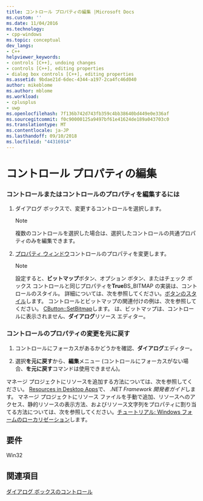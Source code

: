 ```yaml
---
title: コントロール プロパティの編集 |Microsoft Docs
ms.custom: ''
ms.date: 11/04/2016
ms.technology:
- cpp-windows
ms.topic: conceptual
dev_langs:
- C++
helpviewer_keywords:
- controls [C++], undoing changes
- controls [C++], editing properties
- dialog box controls [C++], editing properties
ms.assetid: 9bdae21d-6dec-4344-a197-2ca4fc46d040
author: mikeblome
ms.author: mblome
ms.workload:
- cplusplus
- uwp
ms.openlocfilehash: 7f136b742d743fb359c4bb38640bd449e0e336af
ms.sourcegitcommit: f0c90000125a9497bf61e41624de189a043703c0
ms.translationtype: MT
ms.contentlocale: ja-JP
ms.lasthandoff: 09/10/2018
ms.locfileid: "44316914"
---
```

# <a name="editing-control-properties"></a>コントロール プロパティの編集

### <a name="to-edit-the-properties-of-a-control-or-controls"></a>コントロールまたはコントロールのプロパティを編集するには

1. ダイアログ ボックスで、変更するコントロールを選択します。

   > [!NOTE]
   > 複数のコントロールを選択した場合は、選択したコントロールの共通プロパティのみを編集できます。

2. [プロパティ ウィンドウ](/visualstudio/ide/reference/properties-window)コントロールのプロパティを変更します。

   > [!NOTE]
   > 設定すると、**ビットマップ**ボタン、オプション ボタン、またはチェック ボックス コントロールと同じプロパティを**True**BS_BITMAP の実装は、コントロールのスタイル。 詳細については、次を参照してください。[ボタンのスタイル](../mfc/reference/styles-used-by-mfc.md#button-styles)します。 コントロールとビットマップの関連付けの例は、次を参照してください。 [CButton::SetBitmap](../mfc/reference/cbutton-class.md#setbitmap)します。 は、ビットマップは、コントロールに表示されません、**ダイアログ**リソース エディター。

### <a name="to-undo-changes-to-the-properties-of-a-control"></a>コントロールのプロパティの変更を元に戻す

1. コントロールにフォーカスがあるかどうかを確認、**ダイアログ**エディター。

2. 選択**を元に戻す**から、**編集**メニュー (コントロールにフォーカスがない場合、**を元に戻す**コマンドは使用できません)。

マネージ プロジェクトにリソースを追加する方法については、次を参照してください。 [Resources in Desktop Apps](/dotnet/framework/resources/index)で、 *.NET Framework 開発者ガイド*します。 マネージ プロジェクトにリソース ファイルを手動で追加、リソースへのアクセス、静的リソースの表示方法、およびリソース文字列をプロパティに割り当てる方法については、次を参照してください。[チュートリアル: Windows フォームのローカリゼーション](/previous-versions/visualstudio/visual-studio-2010/y99d1cd3\(v=vs.100\))します。

## <a name="requirements"></a>要件

Win32

## <a name="see-also"></a>関連項目

[ダイアログ ボックスのコントロール](../windows/controls-in-dialog-boxes.md)